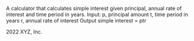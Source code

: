 A calculator that calculates simple interest given principal, annual rate of interest and time period in years. Input: p, principal amount t, time period in years r, annual rate of interest Output simple interest = ptr

2022 XYZ, Inc.
